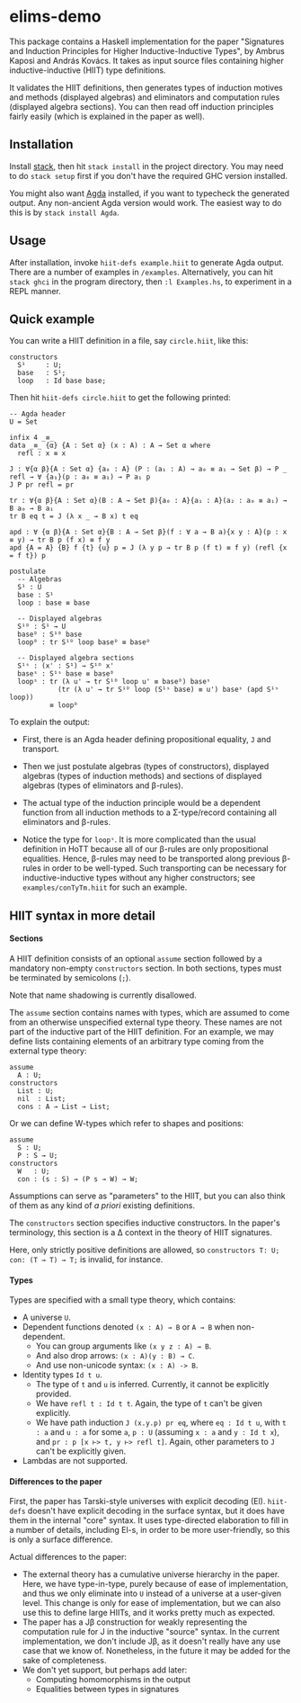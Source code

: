# elims-demo

This package contains a Haskell implementation for the paper "Signatures
and Induction Principles for Higher Inductive-Inductive Types", by
Ambrus Kaposi and András Kovács. It takes as input source files
containing higher inductive-inductive (HIIT) type definitions.

It validates the HIIT definitions, then generates types
of induction motives and methods (displayed algebras) and
eliminators and computation rules (displayed algebra sections). You
can then read off induction principles fairly easily (which is
explained in the paper as well).

## Installation

Install [stack](https://docs.haskellstack.org/en/stable/README/), then
hit `stack install` in the project directory. You may need to do
`stack setup` first if you don't have the required GHC version
installed.

You might also want
[Agda](https://agda.readthedocs.io/en/v2.5.4.2/getting-started/installation.html)
installed, if you want to typecheck the generated output. Any
non-ancient Agda version would work. The easiest way to do this is by
`stack install Agda`.

## Usage

After installation, invoke `hiit-defs example.hiit` to generate Agda
output. There are a number of examples in `/examples`. Alternatively,
you can hit `stack ghci` in the program directory, then `:l
Examples.hs`, to experiment in a REPL manner.

## Quick example

You can write a HIIT definition in a file, say `circle.hiit`, like this:

```
constructors
  S¹     : U;
  base   : S¹;
  loop   : Id base base;
```

Then hit `hiit-defs circle.hiit` to get the following printed:

```
-- Agda header
U = Set

infix 4 _≡_
data _≡_ {α} {A : Set α} (x : A) : A → Set α where
  refl : x ≡ x

J : ∀{α β}{A : Set α} {a₀ : A} (P : (a₁ : A) → a₀ ≡ a₁ → Set β) → P _ refl → ∀ {a₁}(p : a₀ ≡ a₁) → P a₁ p
J P pr refl = pr

tr : ∀{α β}{A : Set α}(B : A → Set β){a₀ : A}{a₁ : A}(a₂ : a₀ ≡ a₁) → B a₀ → B a₁
tr B eq t = J (λ x _ → B x) t eq

apd : ∀ {α β}{A : Set α}{B : A → Set β}(f : ∀ a → B a){x y : A}(p : x ≡ y) → tr B p (f x) ≡ f y
apd {A = A} {B} f {t} {u} p = J (λ y p → tr B p (f t) ≡ f y) (refl {x = f t}) p

postulate
  -- Algebras
  S¹ : U
  base : S¹
  loop : base ≡ base

  -- Displayed algebras
  S¹ᴰ : S¹ → U
  baseᴰ : S¹ᴰ base
  loopᴰ : tr S¹ᴰ loop baseᴰ ≡ baseᴰ

  -- Displayed algebra sections
  S¹ˢ : (x' : S¹) → S¹ᴰ x'
  baseˢ : S¹ˢ base ≡ baseᴰ
  loopˢ : tr (λ u' → tr S¹ᴰ loop u' ≡ baseᴰ) baseˢ
            (tr (λ u' → tr S¹ᴰ loop (S¹ˢ base) ≡ u') baseˢ (apd S¹ˢ loop))
	      ≡ loopᴰ
```

To explain the output:

  - First, there is an Agda header defining propositional equality,
    `J` and transport.
  - Then we just postulate algebras (types of constructors), displayed algebras
    (types of induction methods) and sections of displayed algebras (types of
	eliminators and β-rules).
  - The actual type of the induction principle would be a dependent
    function from all induction methods to a Σ-type/record
    containing all eliminators and β-rules.

  - Notice the type for `loopˢ`. It is more complicated than the usual
    definition in HoTT because all of our β-rules are only
    propositional equalities. Hence, β-rules may need to be
    transported along previous β-rules in order to be well-typed.
    Such transporting can be necessary for inductive-inductive types
    without any higher constructors; see `examples/conTyTm.hiit` for
    such an example.

## HIIT syntax in more detail

#### Sections

A HIIT definition consists of an optional `assume` section followed by
a mandatory non-empty `constructors` section. In both sections, types
must be terminated by semicolons (`;`).

Note that name shadowing is currently disallowed.

The `assume` section contains names with types, which are assumed to come from
an otherwise unspecified external type theory. These names are not part of the
inductive part of the HIIT definition. For an example, we may define lists
containing elements of an arbitrary type coming from the external type theory:

```
assume
  A : U;
constructors
  List : U;
  nil  : List;
  cons : A → List → List;
```

Or we can define W-types which refer to shapes and positions:

```
assume
  S : U;
  P : S → U;
constructors
  W   : U;
  con : (s : S) → (P s → W) → W;
```
Assumptions can serve as "parameters" to the HIIT, but you can also
think of them as any kind of _a priori_ existing definitions.

The `constructors` section specifies inductive constructors. In the paper's
terminology, this section is a Δ context in the theory of HIIT signatures.

Here, only strictly positive definitions are allowed, so `constructors T: U;
con: (T → T) → T;` is invalid, for instance.

#### Types

Types are specified with a small type theory, which contains:

  - A universe `U`.
  - Dependent functions denoted `(x : A) → B` or `A → B` when non-dependent.
    - You can group arguments like `(x y z : A) → B`.
    - And also drop arrows: `(x : A)(y : B) → C`.
    - And use non-unicode syntax: `(x : A) -> B`.
  - Identity types `Id t u`.
    - The type of `t` and `u` is inferred. Currently, it cannot be explicitly provided.
    - We have `refl t : Id t t`. Again, the type of `t` can't be given explicitly.
    - We have path induction `J (x.y.p) pr eq`, where `eq : Id t u`,
      with `t : a` and `u : a` for some `a`, `p : U` (assuming `x : a`
      and `y : Id t x`), and `pr : p [x ⊢> t, y ⊢> refl t]`. Again,
      other parameters to `J` can't be explicitly given.
  - Lambdas are not supported.

#### Differences to the paper

First, the paper has Tarski-style universes with explicit decoding
(El). `hiit-defs` doesn't have explicit decoding in the surface
syntax, but it does have them in the internal "core" syntax. It uses
type-directed elaboration to fill in a number of details, including
El-s, in order to be more user-friendly, so this is only a surface
difference.

Actual differences to the paper:

  - The external theory has a cumulative universe hierarchy
    in the paper. Here, we have type-in-type, purely because of ease of
    implementation, and thus we only eliminate into `U` instead of a universe
    at a user-given level. This change is only for ease of implementation,
	but we can also use this to define large HIITs, and it works pretty much
	as expected.
  - The paper has a Jβ construction for weakly representing the computation rule
    for J in the inductive "source" syntax. In the current implementation, we
    don't include Jβ, as it doesn't really have any use case that we know
    of. Nonetheless, in the future it may be added for the sake of completeness.
  - We don't yet support, but perhaps add later:
    + Computing homomorphisms in the output
	+ Equalities between types in signatures

